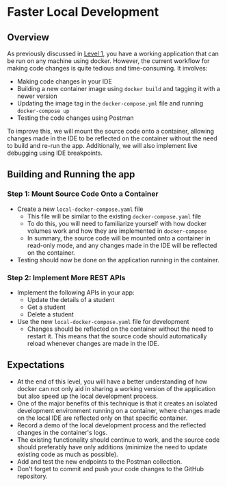 # Faster Local Development

## Overview
As previously discussed in [Level 1](https://github.com/HrithikSawant/Internship-Student-CRUD/tree/level-1), you have a working application that can be run on any machine using docker. However, the current workflow for making code changes is quite tedious and time-consuming. It involves:

- Making code changes in your IDE
- Building a new container image using `docker build` and tagging it with a newer version
- Updating the image tag in the `docker-compose.yml` file and running `docker-compose up`
- Testing the code changes using Postman

To improve this, we will mount the source code onto a container, allowing changes made in the IDE to be reflected on the container without the need to build and re-run the app. Additionally, we will also implement live debugging using IDE breakpoints.

## Building and Running the app

### Step 1: Mount Source Code Onto a Container
- Create a new `local-docker-compose.yaml` file
    - This file will be similar to the existing `docker-compose.yaml` file
    - To do this, you will need to familiarize yourself with how docker volumes work and how they are implemented in `docker-compose`
    - In summary, the source code will be mounted onto a container in read-only mode, and any changes made in the IDE will be reflected on the container.
- Testing should now be done on the application running in the container.

### Step 2: Implement More REST APIs
- Implement the following APIs in your app:
    - Update the details of a student
    - Get a student
    - Delete a student
- Use the new `local-docker-compose.yaml` file for development
    - Changes should be reflected on the container without the need to restart it. This means that the source code should automatically reload whenever changes are made in the IDE.

## Expectations
- At the end of this level, you will have a better understanding of how docker can not only aid in sharing a working version of the application but also speed up the local development process.
- One of the major benefits of this technique is that it creates an isolated development environment running on a container, where changes made on the local IDE are reflected only on that specific container.
- Record a demo of the local development process and the reflected changes in the container's logs.
- The existing functionality should continue to work, and the source code should preferably have only additions (minimize the need to update existing code as much as possible).
- Add and test the new endpoints to the Postman collection.
- Don't forget to commit and push your code changes to the GitHub repository.
